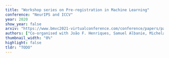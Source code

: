 ```yaml
---
title: "Workshop series on Pre-registration in Machine Learning"
conference: "NeurIPS and ICCV"
year: 2020
show_year: false
arxiv: "https://www.bmvc2021-virtualconference.com/conference/papers/paper_0386.html"
authors: ["Co-organised with João F. Henriques, Samuel Albanie, Michela Paganini, Gül Varol"]
thumbnail_width: "0%"
highlight: false
tldr: "TODO"
---
```

